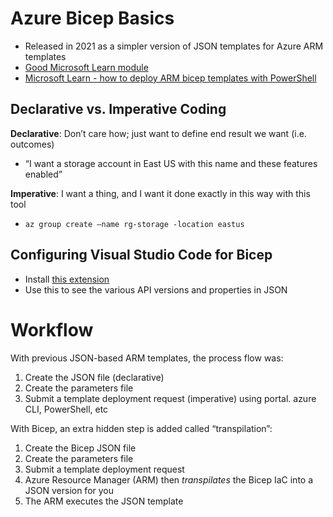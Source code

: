 # Azure Bicep Basics

- Released in 2021 as a simpler version of JSON templates for Azure ARM templates
- [Good Microsoft Learn module](https://docs.microsoft.com/en-us/learn/modules/introduction-to-infrastructure-as-code-using-bicep/)
- [Microsoft Learn - how to deploy ARM bicep templates with PowerShell](https://docs.microsoft.com/en-us/learn/modules/deploy-azure-resources-by-using-bicep-templates/)

## Declarative vs. Imperative Coding

**Declarative**: Don’t care how; just want to define end result we want (i.e. outcomes)
- “I want a storage account in East US with this name and these features enabled”

**Imperative**: I want a thing, and I want it done exactly in this way with this tool
- `az group create —name rg-storage -location eastus`

## Configuring Visual Studio Code for Bicep

- Install [this extension](https://marketplace.visualstudio.com/items?itemName=ms-azuretools.vscode-bicep)
- Use this to see the various API versions and properties in JSON 

# Workflow

With previous JSON-based ARM templates, the process flow was:
1. Create the JSON file (declarative)
2. Create the parameters file
3. Submit a template deployment request  (imperative) using portal. azure CLI, PowerShell, etc

With Bicep, an extra hidden step is added called “transpilation”:
1. Create the Bicep JSON file
2. Create the parameters file
3. Submit a template deployment request
4. Azure Resource Manager (ARM) then *transpilates* the Bicep IaC into a JSON version for you
5. The ARM executes the JSON template
